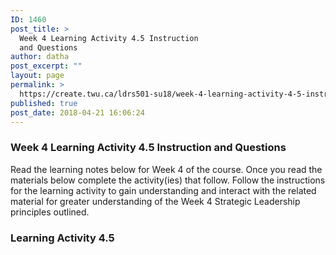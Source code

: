```yaml
---
ID: 1460
post_title: >
  Week 4 Learning Activity 4.5 Instruction
  and Questions
author: datha
post_excerpt: ""
layout: page
permalink: >
  https://create.twu.ca/ldrs501-su18/week-4-learning-activity-4-5-instruction-and-questions/
published: true
post_date: 2018-04-21 16:06:24
---
```

<h3>Week 4 Learning Activity 4.5 Instruction and Questions</h3>
Read the learning notes below for Week 4 of the course. Once you read the materials below complete the activity(ies) that follow. Follow the instructions for the learning activity to gain understanding and interact with the related material for greater understanding of the Week 4 Strategic Leadership principles outlined.
<h3>Learning Activity 4.5</h3>
&nbsp;